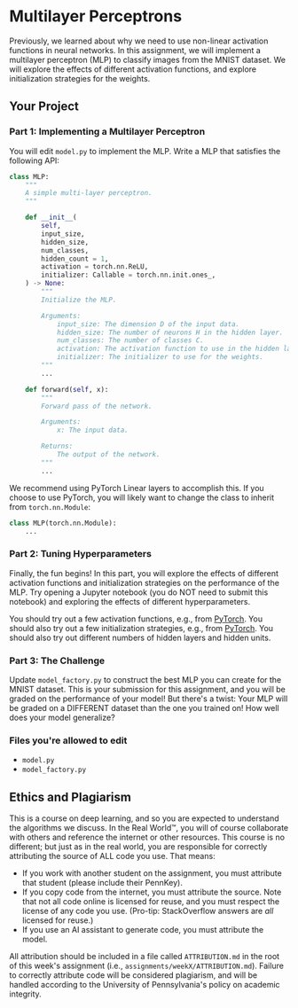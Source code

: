 # Multilayer Perceptrons

Previously, we learned about why we need to use non-linear activation functions in neural networks. In this assignment, we will implement a multilayer perceptron (MLP) to classify images from the MNIST dataset. We will explore the effects of different activation functions, and explore initialization strategies for the weights.

## Your Project

### Part 1: Implementing a Multilayer Perceptron

You will edit `model.py` to implement the MLP. Write a MLP that satisfies the following API:

```python
class MLP:
    """
    A simple multi-layer perceptron.
    """

    def __init__(
        self,
        input_size,
        hidden_size,
        num_classes,
        hidden_count = 1,
        activation = torch.nn.ReLU,
        initializer: Callable = torch.nn.init.ones_,
    ) -> None:
        """
        Initialize the MLP.

        Arguments:
            input_size: The dimension D of the input data.
            hidden_size: The number of neurons H in the hidden layer.
            num_classes: The number of classes C.
            activation: The activation function to use in the hidden layer.
            initializer: The initializer to use for the weights.
        """
        ...

    def forward(self, x):
        """
        Forward pass of the network.

        Arguments:
            x: The input data.

        Returns:
            The output of the network.
        """
        ...

```

We recommend using PyTorch Linear layers to accomplish this. If you choose to use PyTorch, you will likely want to change the class to inherit from `torch.nn.Module`:

```python
class MLP(torch.nn.Module):
    ...
```

### Part 2: Tuning Hyperparameters

Finally, the fun begins! In this part, you will explore the effects of different activation functions and initialization strategies on the performance of the MLP. Try opening a Jupyter notebook (you do NOT need to submit this notebook) and exploring the effects of different hyperparameters.

You should try out a few activation functions, e.g., from [PyTorch](https://pytorch.org/docs/stable/nn.functional.html#non-linear-activation-functions). You should also try out a few initialization strategies, e.g., from [PyTorch](https://pytorch.org/docs/stable/nn.init.html). You should also try out different numbers of hidden layers and hidden units.

### Part 3: The Challenge

Update `model_factory.py` to construct the best MLP you can create for the MNIST dataset. This is your submission for this assignment, and you will be graded on the performance of your model! But there's a twist: Your MLP will be graded on a DIFFERENT dataset than the one you trained on! How well does your model generalize?

### Files you're allowed to edit

-   `model.py`
-   `model_factory.py`

## Ethics and Plagiarism

This is a course on deep learning, and so you are expected to understand the algorithms we discuss. In the Real World™️, you will of course collaborate with others and reference the internet or other resources. This course is no different; but just as in the real world, you are responsible for correctly attributing the source of ALL code you use. That means:

-   If you work with another student on the assignment, you must attribute that student (please include their PennKey).
-   If you copy code from the internet, you must attribute the source. Note that not all code online is licensed for reuse, and you must respect the license of any code you use. (Pro-tip: StackOverflow answers are _all_ licensed for reuse.)
-   If you use an AI assistant to generate code, you must attribute the model.

All attribution should be included in a file called `ATTRIBUTION.md` in the root of this week's assignment (i.e., `assignments/weekX/ATTRIBUTION.md`). Failure to correctly attribute code will be considered plagiarism, and will be handled according to the University of Pennsylvania's policy on academic integrity.
